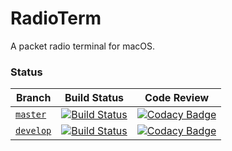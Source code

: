 # RadioTerm

A packet radio terminal for macOS.

### Status
| Branch                                                              | Build Status                                                                                                                   | Code Review                                                                                                                                                                  |
|---------------------------------------------------------------------|--------------------------------------------------------------------------------------------------------------------------------|------------------------------------------------------------------------------------------------------------------------------------------------------------------------------|
| [ `master`](https://github.com/minorsecond/RadioTerm/tree/master)   | [![Build Status](https://travis-ci.com/minorsecond/RadioTerm.svg?branch=master)](https://travis-ci.com/minorsecond/RadioTerm)  | [![Codacy Badge](https://app.codacy.com/project/badge/Grade/0413d8d6ee1d446a964c068fc6834af5)](https://www.codacy.com/manual/minorsecond/RadioTerm?utm_source=github.com&amp;utm_medium=referral&amp;utm_content=minorsecond/RadioTerm&amp;utm_campaign=Badge_Grade) |
| [ `develop`](https://github.com/minorsecond/RadioTerm/tree/develop) | [![Build Status](https://travis-ci.com/minorsecond/RadioTerm.svg?branch=develop)](https://travis-ci.com/minorsecond/RadioTerm) | [![Codacy Badge](https://app.codacy.com/project/badge/Grade/0413d8d6ee1d446a964c068fc6834af5)](https://www.codacy.com/manual/minorsecond/RadioTerm?utm_source=github.com&amp;utm_medium=referral&amp;utm_content=minorsecond/RadioTerm&amp;utm_campaign=Badge_Grade) |